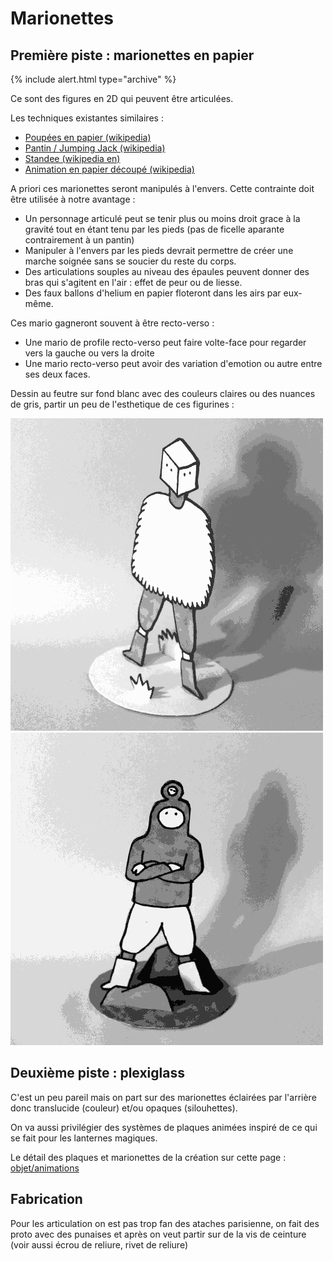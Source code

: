 # Marionettes

## Première piste : marionettes en papier

{% include alert.html type="archive" %}

Ce sont des figures en 2D qui peuvent être articulées.

Les techniques existantes similaires :

- [Poupées en papier (wikipedia)](https://fr.wikipedia.org/wiki/Poup%C3%A9e_en_papier)
- [Pantin / Jumping Jack (wikipedia)](https://fr.wikipedia.org/wiki/Pantin_(figurine))
- [Standee (wikipedia en)](https://en.wikipedia.org/wiki/Standee)
- [Animation en papier découpé (wikipedia)](https://fr.wikipedia.org/wiki/Animation_de_papiers_d%C3%A9coup%C3%A9s)

A priori ces marionettes seront manipulés à l'envers. Cette contrainte doit être utilisée à notre avantage :
- Un personnage articulé peut se tenir plus ou moins droit grace à la gravité tout en étant tenu par les pieds (pas de ficelle aparante contrairement à un pantin)
- Manipuler à l'envers par les pieds devrait permettre de créer une marche soignée sans se soucier du reste du corps.
- Des articulations souples au niveau des épaules peuvent donner des bras qui s'agitent en l'air : effet de peur ou de liesse.
- Des faux ballons d'helium en papier floteront dans les airs par eux-même.

Ces mario gagneront souvent à être recto-verso :
- Une mario de profile recto-verso peut faire volte-face pour regarder vers la gauche ou vers la droite
- Une mario recto-verso peut avoir des variation d'emotion ou autre entre ses deux faces.

Dessin au feutre sur fond blanc avec des couleurs claires ou des nuances de gris, partir un peu de l'esthetique de ces figurines :

![Figurine en papier](../img/figurine1.gif) ![Alt text](../img/figurine2.gif)

## Deuxième piste : plexiglass

C'est un peu pareil mais on part sur des marionettes éclairées par l'arrière donc translucide (couleur) et/ou opaques (silouhettes).

On va aussi privilégier des systèmes de plaques animées inspiré de ce qui se fait pour les lanternes magiques.

Le détail des plaques et marionettes de la création sur cette page : [objet/animations](../objet/animations.md)

## Fabrication

Pour les articulation on est pas trop fan des ataches parisienne, on fait des proto avec des punaises et après on veut partir sur de la vis de ceinture (voir aussi écrou de reliure, rivet de reliure)

